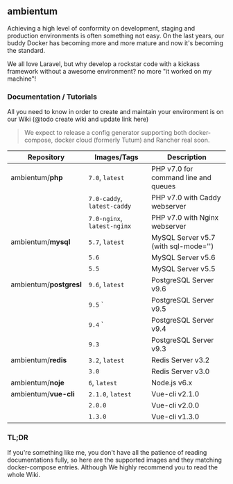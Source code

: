 ## ambientum
Achieving a high level of conformity on development, staging and production environments is often something not easy. On the last years, our buddy Docker has becoming more and more mature and now it's becoming the standard.

We all love Laravel, but why develop a rockstar code with a kickass framework without a awesome environment? no more "it worked on my machine"!

### Documentation / Tutorials
All you need to know in order to create and maintain your environment is on our Wiki (@todo create wiki and update link here)

> We expect to release a config generator supporting both docker-compose, docker cloud (formerly Tutum) and Rancher real soon.



|Repository                | Images/Tags                  | Description                                        |
|--------------------------|------------------------------|----------------------------------------------------|
| ambientum/**php**        | `7.0`, `latest`              | PHP v7.0 for command line and queues               |
|                          | `7.0-caddy`, `latest-caddy`  | PHP v7.0 with Caddy webserver                      |
|                          | `7.0-nginx`, `latest-nginx`  | PHP v7.0 with Nginx webserver                      |
| ambientum/**mysql**      | `5.7`, `latest`              | MySQL Server v5.7 (with sql-mode='')               |
|                          | `5.6`                        | MySQL Server v5.6                                  |
|                          | `5.5`                        | MySQL Server v5.5                                  |
| ambientum/**postgresl**  | `9.6`, `latest`              | PostgreSQL Server v9.6                             |
|                          | `9.5`         `              | PostgreSQL Server v9.5                             |
|                          | `9.4`         `              | PostgreSQL Server v9.4                             |
|                          | `9.3`                        | PostgreSQL Server v9.3                             |
| ambientum/**redis**      | `3.2`, `latest`              | Redis Server v3.2                                  |
|                          | `3.0`                        | Redis Server v3.0                                  |
| ambientum/**noje**       | `6`, `latest`                | Node.js v6.x                                       |
| ambientum/**vue-cli**    | `2.1.0`, `latest`            | Vue-cli v2.1.0                                     |
|                          | `2.0.0`                      | Vue-cli v2.0.0                                     |
|                          | `1.3.0`                      | Vue-cli v1.3.0                                     |


### TL;DR
If you're something like me, you don't have all the patience of reading documentations fully, so here are the supported images and they matching docker-compose entries. Although We highly recommend you to read the whole Wiki.
